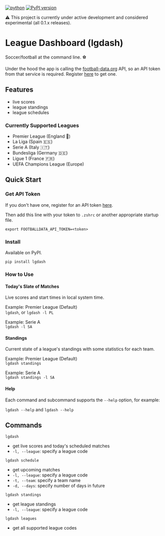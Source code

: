 [![python](https://img.shields.io/badge/python-3.13-blue)](https://www.python.org)
[![PyPI version](https://badge.fury.io/py/lgdash.svg)](https://badge.fury.io/py/lgdash)

⚠️ This project is currently under active development and considered experimental (all 0.1.x releases).

# League Dashboard (lgdash)

Soccer/football at the command line. ⚽

Under the hood the app is calling the [football-data.org](https://www.football-data.org/) API, so an API token from that service is required. Register [here](https://www.football-data.org/pricing) to get one. 

## Features

- live scores
- league standings
- league schedules

### Currently Supported Leagues

- Premier League (England 🏴󠁧󠁢󠁥󠁮󠁧󠁿)
- La Liga (Spain 🇪🇸)
- Serie A (Italy 🇮🇹)
- Bundesliga (Germany 🇩🇪)
- Ligue 1 (France 🇫🇷)
- UEFA Champions League (Europe)

## Quick Start

### Get API Token

If you don't have one, register for an API token [here](https://www.football-data.org/pricing).

Then add this line with your token to `.zshrc` or another appropriate startup file.
```
export FOOTBALLDATA_API_TOKEN=<token>
```

### Install

Available on PyPI.

`pip install lgdash`

### How to Use

#### Today's Slate of Matches

Live scores and start times in local system time.

Example: Premier League (Default)  
`lgdash`, or `lgdash -l PL`

Example: Serie A  
`lgdash -l SA`

#### Standings

Current state of a league's standings with some statistics for each team.

Example: Premier League (Default)  
`lgdash standings`

Example: Serie A  
`lgdash standings -l SA`

#### Help

Each command and subcommand supports the `--help` option, for example:

`lgdash --help` and `lgdash --help`


## Commands

`lgdash`
- get live scores and today's scheduled matches
- `-l, --league`: specify a league code

`lgdash schedule`
- get upcoming matches
- `-l, --league`: specify a league code
- `-t, --team`: specify a team name
- `-d, --days`: specify number of days in future

`lgdash standings`
- get league standings
- `-l, --league`: specify a league code

`lgdash leagues`
- get all supported league codes


